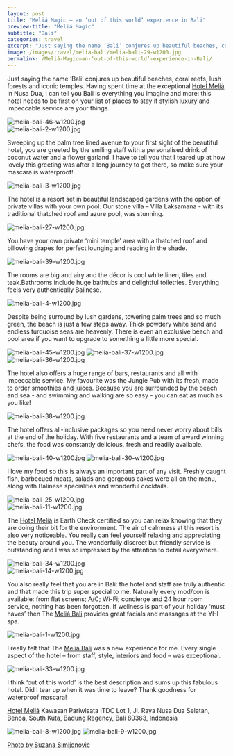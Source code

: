 ```yaml
---
layout: post
title: "Meliá Magic – an ‘out of this world’ experience in Bali"
preview-title: "Meliá Magic"
subtitle: "Bali"
categories: travel
excerpt: "Just saying the name ‘Bali’ conjures up beautiful beaches, coral reefs, lush forests and iconic temples. Having spent time at the exceptional Hotel Meliá in Nusa Dua, I can tell you Bali is everything" 
image: /images/travel/melia-bali/melia-bali-29-w1200.jpg
permalink: /Meliá-Magic–an-‘out-of-this-world’-experience-in-Bali/
---
```

Just saying the name ‘Bali’ conjures up beautiful beaches, coral reefs, lush forests and iconic temples. Having spent time at the exceptional <a href="https://www.melia.com/en/hotels/indonesia/bali/melia-bali/index.htm?utm_medium=593311&utm_source=758477&utm_campaign=0_GLOBAL_C_BLACKFRIDAY_2019_5701_SEA_25112019_ALEMEA&utm_term=social&utm_content=IG&ectrans=1" target="_blank">Hotel Meliá</a> in Nusa Dua, I can tell you Bali is everything you imagine and more: this hotel needs to be first on your list of places to stay if stylish luxury and impeccable service are your things.

<img src="{{ '/images/travel/melia-bali/melia-bali-46-w1200.jpg' | prepend: SourceUrl }}" alt="melia-bali-46-w1200.jpg">

<div class="row no-gutters">
    <div class="col-md-6 col-sm-12">
        <div class="post-left-image" style="background: url(../images/travel/melia-bali/melia-bali-16-w1200.jpg) no-repeat; background-size: cover; margin-right: 0.5rem; max-height: 800px !important"></div>
    </div>
    <div class="col-md-6 col-sm-12">
        <div class="post-right-image" style="background: url(../images/travel/melia-bali/melia-bali-18-w1200.jpg) no-repeat; background-size: cover; margin-left: 0.5rem; max-height: 800px !important"></div>
    </div>
</div>

<img src="{{ '/images/travel/melia-bali/melia-bali-2-w1200.jpg' | prepend: SourceUrl }}" alt="melia-bali-2-w1200.jpg">
 
Sweeping up the palm tree lined avenue to your first sight of the beautiful hotel, you are greeted by the smiling staff with a personalised drink of coconut water and a flower garland. I have to tell you that I teared up at how lovely this greeting was after a long journey to get there, so make sure your mascara is waterproof!

<img src="{{ '/images/travel/melia-bali/melia-bali-3-w1200.jpg' | prepend: SourceUrl }}" alt="melia-bali-3-w1200.jpg">

The hotel is a resort set in beautiful landscaped gardens with the option of private villas with your own pool. Our stone villa – Villa Laksamana - with its traditional thatched roof and azure pool, was stunning.

<img src="{{ '/images/travel/melia-bali/melia-bali-27-w1200.jpg' | prepend: SourceUrl }}" alt="melia-bali-27-w1200.jpg">

<div class="row no-gutters">
    <div class="col-md-6 col-sm-12">
        <div class="post-left-image" style="background: url(../images/travel/melia-bali/melia-bali-22-w1200.jpg) no-repeat; background-size: cover; margin-right: 0.5rem; max-height: 800px !important"></div>
    </div>
    <div class="col-md-6 col-sm-12">
        <div class="post-right-image" style="background: url(../images/travel/melia-bali/melia-bali-29-w1200.jpg) no-repeat; background-size: cover; margin-left: 0.5rem; max-height: 800px !important"></div>
    </div>
</div>

You have your own private ‘mini temple’ area with a thatched roof and billowing drapes for perfect lounging and reading in the shade. 

<img src="{{ '/images/travel/melia-bali/melia-bali-39-w1200.jpg' | prepend: SourceUrl }}" alt="melia-bali-39-w1200.jpg">

<div class="row no-gutters">
    <div class="col-md-6 col-sm-12">
        <div class="post-left-image" style="background: url(../images/travel/melia-bali/melia-bali-28-w1200.jpg) no-repeat; background-size: cover; margin-right: 0.5rem; max-height: 800px !important"></div>
    </div>
    <div class="col-md-6 col-sm-12">
        <div class="post-right-image" style="background: url(../images/travel/melia-bali/melia-bali-21-w1200.jpg) no-repeat; background-size: cover; margin-left: 0.5rem; max-height: 800px !important"></div>
    </div>
</div>

<div class="row no-gutters">
    <div class="col-md-6 col-sm-12">
        <div class="post-left-image" style="background: url(../images/travel/melia-bali/melia-bali-47-w1200.jpg) no-repeat; background-size: cover; margin-right: 0.5rem; max-height: 800px !important"></div>
    </div>
    <div class="col-md-6 col-sm-12">
        <div class="post-right-image" style="background: url(../images/travel/melia-bali/melia-bali-26-w1200.jpg) no-repeat; background-size: cover; margin-left: 0.5rem; max-height: 800px !important"></div>
    </div>
</div>

The rooms are big and airy and the décor is cool white linen, tiles and teak.Bathrooms include huge bathtubs and delightful toiletries. Everything feels very authentically Balinese.

<img src="{{ '/images/travel/melia-bali/melia-bali-4-w1200.jpg' | prepend: SourceUrl }}" alt="melia-bali-4-w1200.jpg">

<div class="row no-gutters">
    <div class="col-md-6 col-sm-12">
        <div class="post-left-image" style="background: url(../images/travel/melia-bali/melia-bali-6-w1200.jpg) no-repeat; background-size: cover; margin-right: 0.5rem; max-height: 800px !important"></div>
    </div>
    <div class="col-md-6 col-sm-12">
        <div class="post-right-image" style="background: url(../images/travel/melia-bali/melia-bali-5-w1200.jpg) no-repeat; background-size: cover; margin-left: 0.5rem; max-height: 800px !important"></div>
    </div>
</div>

Despite being surround by lush gardens, towering palm trees and so much green, the beach is just a few steps away. Thick powdery white sand and endless turquoise seas are heavenly. There is even an exclusive beach and pool area if you want to upgrade to something a little more special.

<img src="{{ '/images/travel/melia-bali/melia-bali-45-w1200.jpg' | prepend: SourceUrl }}" alt="melia-bali-45-w1200.jpg">

<img src="{{ '/images/travel/melia-bali/melia-bali-37-w1200.jpg' | prepend: SourceUrl }}" alt="melia-bali-37-w1200.jpg">

<div class="row no-gutters">
    <div class="col-md-6 col-sm-12">
        <div class="post-left-image" style="background: url(../images/travel/melia-bali/melia-bali-23-w1200.jpg) no-repeat; background-size: cover; margin-right: 0.5rem; max-height: 800px !important"></div>
    </div>
    <div class="col-md-6 col-sm-12">
        <div class="post-right-image" style="background: url(../images/travel/melia-bali/melia-bali-24-w1200.jpg) no-repeat; background-size: cover; margin-left: 0.5rem; max-height: 800px !important"></div>
    </div>
</div>

<img src="{{ '/images/travel/melia-bali/melia-bali-36-w1200.jpg' | prepend: SourceUrl }}" alt="melia-bali-36-w1200.jpg">

The hotel also offers a huge range of bars, restaurants and all with impeccable service. My favourite was the Jungle Pub with its fresh, made to order smoothies and juices. Because you are surrounded by the beach and sea - and swimming and walking are so easy - you can eat as much as you like!

<img src="{{ '/images/travel/melia-bali/melia-bali-38-w1200.jpg' | prepend: SourceUrl }}" alt="melia-bali-38-w1200.jpg">

The hotel offers all-inclusive packages so you need never worry about bills at the end of the holiday. With five restaurants and a team of award winning chefs, the food was constantly delicious, fresh and readily available. 

<img src="{{ '/images/travel/melia-bali/melia-bali-40-w1200.jpg' | prepend: SourceUrl }}" alt="melia-bali-40-w1200.jpg">

<img src="{{ '/images/travel/melia-bali/melia-bali-30-w1200.jpg' | prepend: SourceUrl }}" alt="melia-bali-30-w1200.jpg">

I love my food so this is always an important part of any visit. Freshly caught fish, barbecued meats, salads and gorgeous cakes were all on the menu, along with Balinese specialities and wonderful cocktails.

<img src="{{ '/images/travel/melia-bali/melia-bali-25-w1200.jpg' | prepend: SourceUrl }}" alt="melia-bali-25-w1200.jpg">

<div class="row no-gutters">
    <div class="col-md-6 col-sm-12">
        <div class="post-left-image" style="background: url(../images/travel/melia-bali/melia-bali-10-w1200.jpg) no-repeat; background-size: cover; margin-right: 0.5rem; max-height: 800px !important"></div>
    </div>
    <div class="col-md-6 col-sm-12">
        <div class="post-right-image" style="background: url(../images/travel/melia-bali/melia-bali-12-w1200.jpg) no-repeat; background-size: cover; margin-left: 0.5rem; max-height: 800px !important"></div>
    </div>
</div>

<img src="{{ '/images/travel/melia-bali/melia-bali-11-w1200.jpg' | prepend: SourceUrl }}" alt="melia-bali-11-w1200.jpg">

The <a href="https://www.melia.com/en/hotels/indonesia/bali/melia-bali/index.htm?utm_medium=593311&utm_source=758477&utm_campaign=0_GLOBAL_C_BLACKFRIDAY_2019_5701_SEA_25112019_ALEMEA&utm_term=social&utm_content=IG&ectrans=1" target="_blank">Hotel Meliá</a> is Earth Check certified so you can relax knowing that they are doing their bit for the environment. The air of calmness at this resort is also very noticeable. You really can feel yourself relaxing and appreciating the beauty around you. The wonderfully discreet but friendly service is outstanding and I was so impressed by the attention to detail everywhere.

<img src="{{ '/images/travel/melia-bali/melia-bali-34-w1200.jpg' | prepend: SourceUrl }}" alt="melia-bali-34-w1200.jpg">

<div class="row no-gutters">
    <div class="col-md-6 col-sm-12">
        <div class="post-left-image" style="background: url(../images/travel/melia-bali/melia-bali-19-w1200.jpg) no-repeat; background-size: cover; margin-right: 0.5rem; max-height: 800px !important"></div>
    </div>
    <div class="col-md-6 col-sm-12">
        <div class="post-right-image" style="background: url(../images/travel/melia-bali/melia-bali-20-w1200.jpg) no-repeat; background-size: cover; margin-left: 0.5rem; max-height: 800px !important"></div>
    </div>
</div>

<img src="{{ '/images/travel/melia-bali/melia-bali-14-w1200.jpg' | prepend: SourceUrl }}" alt="melia-bali-14-w1200.jpg">

You also really feel that you are in Bali: the hotel and staff are truly authentic and that made this trip super special to me. Naturally every mod/con is available: from flat screens; A/C; Wi-Fi; concierge and 24 hour room service, nothing has been forgotten. If wellness is part of your holiday ‘must haves’ then The <a href="https://www.melia.com/en/hotels/indonesia/bali/melia-bali/index.htm?utm_medium=593311&utm_source=758477&utm_campaign=0_GLOBAL_C_BLACKFRIDAY_2019_5701_SEA_25112019_ALEMEA&utm_term=social&utm_content=IG&ectrans=1" target="_blank">Meliá Bali</a> provides great facials and massages at the YHI spa.

<img src="{{ '/images/travel/melia-bali/melia-bali-1-w1200.jpg' | prepend: SourceUrl }}" alt="melia-bali-1-w1200.jpg">

<div class="row no-gutters">
    <div class="col-md-6 col-sm-12">
        <div class="post-left-image" style="background: url(../images/travel/melia-bali/melia-bali-44-w1200.jpg) no-repeat; background-size: cover; margin-right: 0.5rem; max-height: 800px !important"></div>
    </div>
    <div class="col-md-6 col-sm-12">
        <div class="post-right-image" style="background: url(../images/travel/melia-bali/melia-bali-17-w1200.jpg) no-repeat; background-size: cover; margin-left: 0.5rem; max-height: 800px !important"></div>
    </div>
</div>

I really felt that The <a href="https://www.melia.com/en/hotels/indonesia/bali/melia-bali/index.htm?utm_medium=593311&utm_source=758477&utm_campaign=0_GLOBAL_C_BLACKFRIDAY_2019_5701_SEA_25112019_ALEMEA&utm_term=social&utm_content=IG&ectrans=1" target="_blank">Meliá Bali</a> was a new experience for me. Every single aspect of the hotel – from staff, style, interiors and food – was exceptional.

<img src="{{ '/images/travel/melia-bali/melia-bali-33-w1200.jpg' | prepend: SourceUrl }}" alt="melia-bali-33-w1200.jpg">

I think ‘out of this world’ is the best description and sums up this fabulous hotel. Did I tear up when  it was time to leave? Thank goodness for waterproof mascara!

<a href="https://www.melia.com/en/hotels/indonesia/bali/melia-bali/index.htm?utm_medium=593311&utm_source=758477&utm_campaign=0_GLOBAL_C_BLACKFRIDAY_2019_5701_SEA_25112019_ALEMEA&utm_term=social&utm_content=IG&ectrans=1" target="_blank">Hotel Meliá</a>
Kawasan Pariwisata ITDC Lot 1, Jl. Raya Nusa Dua Selatan, Benoa, South Kuta, Badung Regency, Bali 80363, Indonesia

<img src="{{ '/images/travel/melia-bali/melia-bali-8-w1200.jpg' | prepend: SourceUrl }}" alt="melia-bali-8-w1200.jpg">

<img src="{{ '/images/travel/melia-bali/melia-bali-9-w1200.jpg' | prepend: SourceUrl }}" alt="melia-bali-9-w1200.jpg">

<a href="https://www.instagram.com/simisu__/" target="_blank">Photo by Suzana Simijonovic</a>